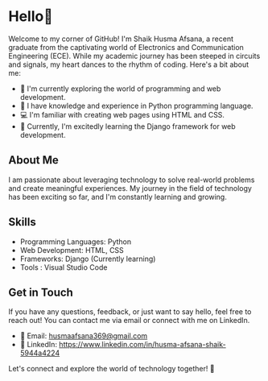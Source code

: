 # Hello👋
Welcome to my corner of GitHub! I'm Shaik Husma Afsana, a recent graduate from the captivating world of Electronics and Communication Engineering (ECE). While my academic journey has been steeped in circuits and signals, my heart dances to the rhythm of coding.
Here's a bit about me:

- 🔭 I'm currently exploring the world of programming and web development.
- 🌱 I have knowledge and experience in Python programming language.
- 💻 I'm familiar with creating web pages using HTML and CSS.
- 🌟 Currently, I'm excitedly learning the Django framework for web development.

## About Me

I am passionate about leveraging technology to solve real-world problems and create meaningful experiences. My journey in the field of technology has been exciting so far, and I'm constantly learning and growing.

## Skills

- Programming Languages: Python
- Web Development: HTML, CSS
- Frameworks: Django (Currently learning)
- Tools : Visual Studio Code

## Get in Touch

If you have any questions, feedback, or just want to say hello, feel free to reach out! You can contact me via email or connect with me on LinkedIn.

- 📧 Email: husmaafsana369@gmail.com
- 💼 LinkedIn: https://www.linkedin.com/in/husma-afsana-shaik-5944a4224

Let's connect and explore the world of technology together! 🚀


<!---
husmaafsana/husmaafsana is a ✨ special ✨ repository because its `README.md` (this file) appears on your GitHub profile.
You can click the Preview link to take a look at your changes.
--->
